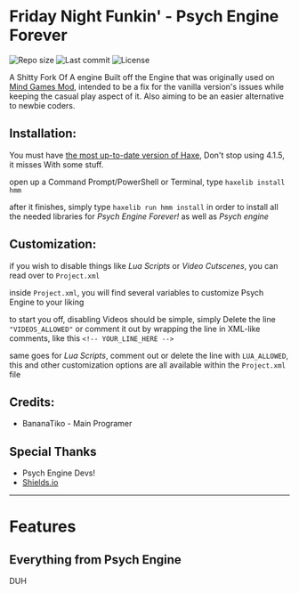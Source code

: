 # Friday Night Funkin' - Psych Engine Forever
![Repo size](https://img.shields.io/github/repo-size/bananaTiko/FNF-PsychEngineForever?logo=github)
![Last commit](https://img.shields.io/github/last-commit/bananaTiko/FNF-PsychEngineForever?logo=github)
![License](https://img.shields.io/github/license/bananaTiko/FNF-PsychEngineForever?logo=github)

A Shitty Fork Of A engine Built off the Engine that was originally used on [Mind Games Mod](https://gamebanana.com/mods/301107), intended to be a fix for the vanilla version's issues while keeping the casual play aspect of it. Also aiming to be an easier alternative to newbie coders.

## Installation:
You must have [the most up-to-date version of Haxe](https://haxe.org/download/), Don't stop using 4.1.5, it misses With some stuff.

open up a Command Prompt/PowerShell or Terminal, type `haxelib install hmm`

after it finishes, simply type `haxelib run hmm install` in order to install all the needed libraries for *Psych Engine Forever!* as well as *Psych engine*

## Customization:

if you wish to disable things like *Lua Scripts* or *Video Cutscenes*, you can read over to `Project.xml`

inside `Project.xml`, you will find several variables to customize Psych Engine to your liking

to start you off, disabling Videos should be simple, simply Delete the line `"VIDEOS_ALLOWED"` or comment it out by wrapping the line in XML-like comments, like this `<!-- YOUR_LINE_HERE -->`

same goes for *Lua Scripts*, comment out or delete the line with `LUA_ALLOWED`, this and other customization options are all available within the `Project.xml` file

## Credits:
* BananaTiko - Main Programer

## Special Thanks
* Psych Engine Devs!
* [Shields.io](https://shields.io/)
_____________________________________

# Features

## Everything from Psych Engine

DUH

